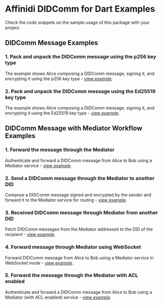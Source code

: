 # Affinidi DIDComm for Dart Examples

Check the code snippets on the sample usage of this package with your project.

## DIDComm Message Examples

### 1. Pack and unpack the DIDComm message using the p256 key type

The example shows Alice composing a DIDComm message, signing it, and encrypting it using the p256 key type - [view example](https://github.com/affinidi/affinidi-didcomm-dart/blob/main/example/didcomm_example.dart).

### 2. Pack and unpack the DIDComm message using the Ed25519 key type

The example shows Alice composing a DIDComm message, signing it, and encrypting it using the Ed25519 key type - [view example](https://github.com/affinidi/affinidi-didcomm-dart/blob/main/example/didcomm_ed25519_example.dart).

## DIDComm Message with Mediator Workflow Examples

### 1. Forward the message through the Mediator

Authenticate and forward a DIDComm message from Alice to Bob using a Mediator service - [view example](https://github.com/affinidi/affinidi-didcomm-dart/blob/main/example/didcomm_mediator_example.dart).

### 2. Send a DIDComm message through the Mediator to another DID

Compose a DIDComm message signed and encrypted by the sender and forward it to the Mediator service for routing - [view example](https://github.com/affinidi/affinidi-didcomm-dart/blob/main/example/didcomm_mediator_sender_example.dart).

### 3. Received DIDComm message through Mediator from another DID

Fetch DIDComm messages from the Mediator addressed to the DID of the recipient - [view example](https://github.com/affinidi/affinidi-didcomm-dart/blob/main/example/didcomm_mediator_receiver_example.dart).

### 4. Forward message through Mediator using WebSocket

Forward DIDComm message from Alice to Bob using a Mediator service in WebSocket mode - [view example](https://github.com/affinidi/affinidi-didcomm-dart/blob/main/example/didcomm_mediator_web_sockets_example.dart).

### 5. Forward the message through the Mediator with ACL enabled

Authenticate and forward a DIDComm message from Alice to Bob using a Mediator (with ACL enabled) service - [view example](https://github.com/affinidi/affinidi-didcomm-dart/blob/main/example/didcomm_mediator_with_acl_example.dart).

